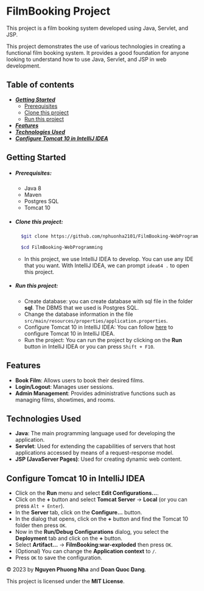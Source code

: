 # FilmBooking Project

This project is a film booking system developed using Java, Servlet, and JSP.

This project demonstrates the use of various technologies in creating a functional film booking system. It provides a
good foundation for anyone looking to understand how to use Java, Servlet, and JSP in web development.

## Table of contents

- ***[Getting Started](#getting-started)***
  - [Prerequisites](#prerequisites)
  - [Clone this project](#clone-this-project)
  - [Run this project](#run-this-project)
- ***[Features](#features)***
- ***[Technologies Used](#technologies-used)***
- ***[Configure Tomcat 10 in IntelliJ IDEA](#configure-tomcat-10-in-intellij-idea)***

## Getting Started

- ##### Prerequisites:
    - Java 8
    - Maven
    - Postgres SQL
    - Tomcat 10

- ##### Clone this project:
  ```bash 
    $git clone https://github.com/nphuonha2101/FilmBooking-WebProgramming.git
  ```
  ```bash 
    $cd FilmBooking-WebProgramming
  ```
    - In this project, we use IntelliJ IDEA to develop. You can use any IDE that you want. With IntelliJ IDEA, we can prompt `idea64 .` to open this project.

- ##### Run this project:
    - Create database: you can create database with sql file in the folder **sql**. The DBMS that we used is Postgres SQL.
    - Change the database information in the file ```src/main/resources/properties/application.properties```.
    - Configure Tomcat 10 in IntelliJ IDEA: You can follow [here](#configure-tomcat-10-in-intellij-idea) to configure Tomcat 10 in IntelliJ IDEA. 
    - Run the project: You can run the project by clicking on the **Run** button in IntelliJ IDEA or you can press `Shift + F10`.
  
## Features

- **Book Film**: Allows users to book their desired films.
- **Login/Logout**: Manages user sessions.
- **Admin Management**: Provides administrative functions such as managing films, showtimes, and rooms.

## Technologies Used

- **Java**: The main programming language used for developing the application.
- **Servlet**: Used for extending the capabilities of servers that host applications accessed by means of a request-response model.
- **JSP (JavaServer Pages)**: Used for creating dynamic web content.

## Configure Tomcat 10 in IntelliJ IDEA

- Click on the **Run** menu and select **Edit Configurations...**.
- Click on the **+** button and select **Tomcat Server** -> **Local** (or you can press `Alt + Enter`).
- In the **Server** tab, click on the **Configure...** button.
- In the dialog that opens, click on the **+** button and find the Tomcat 10 folder then press `OK`. 
- Now in the **Run/Debug Configurations** dialog, you select the **Deployment** tab and click on the **+** button.
- Select **Artifact...** -> **FilmBooking:war-exploded** then press `OK`.
- (Optional) You can change the **Application context** to `/`.
- Press `OK` to save the configuration.

&copy; 2023 by **Nguyen Phuong Nha** and **Doan Quoc Dang**.

This project is licensed under the **MIT License**.
